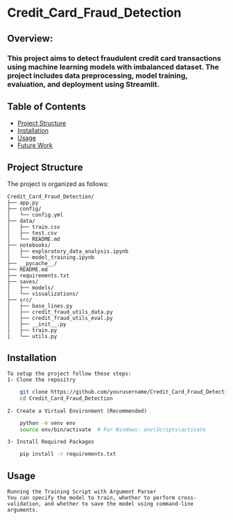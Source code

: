 # Credit_Card_Fraud_Detection
## Overview:
### This project aims to detect fraudulent credit card transactions using machine learning models with imbalanced dataset. The project includes data preprocessing, model training, evaluation, and deployment using Streamlit.
## Table of Contents
- [Project Structure](#project-structure)
- [Installation](#installation)
- [Usage](#usage)
- [Future Work](#work)

## Project Structure

The project is organized as follows:

```plaintext
Credit_Card_Fraud_Detection/
├── app.py
├── config/
│   └── config.yml
├── data/
│   ├── train.csv
│   ├── test.csv
│   └── README.md
├── notebooks/
│   ├── exploratory_data_analysis.ipynb
│   └── model_training.ipynb
├── __pycache__/
├── README.md
├── requirements.txt
├── saves/
│   ├── models/
│   └── visualizations/
├── src/
│   ├── base_lines.py
│   ├── credit_fraud_utils_data.py
│   ├── credit_fraud_utils_eval.py
│   ├── __init__.py
│   ├── train.py
|   └── utils.py
```
## Installation
    To setup the project follow these steps:
    1- Clone the repositry 
```bash
    git clone https://github.com/yourusername/Credit_Card_Fraud_Detection.git
    cd Credit_Card_Fraud_Detection
```
    2- Create a Virtual Environment (Recommended)
```bash
    python -m venv env
    source env/bin/activate  # For Windows: env\Scripts\activate
```
    3- Install Required Packages
```bash
    pip install -r requirements.txt
```
## Usage
    Running the Training Script with Argument Parser
    You can specify the model to train, whether to perform cross-validation, and whether to save the model using command-line arguments.


